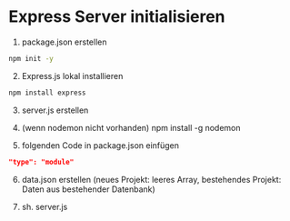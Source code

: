 # Express Server initialisieren

1. package.json erstellen 

```bash
npm init -y
```

2. Express.js lokal installieren

```bash
npm install express
```

3. server.js erstellen

4. (wenn nodemon nicht vorhanden) npm install -g nodemon

5. folgenden Code in package.json einfügen

```json
"type": "module" 
```

6. data.json erstellen (neues Projekt: leeres Array, bestehendes Projekt: Daten aus bestehender Datenbank)

7. sh. server.js